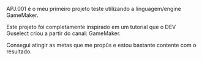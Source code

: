 APJ.001 é o meu primeiro projeto teste utilizando a linguagem/engine GameMaker.

Este projeto foi completamente inspirado em um tutorial que o DEV Guselect criou a partir do canal: GameMaker.

Consegui atingir as metas que me propûs e estou bastante contente com o resultado.
